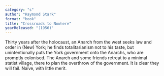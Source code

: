 ```yaml
---
category: "s"
author: "Raymond Stark"
format: "book"
title: "Crossroads to Nowhere"
yearReleased: "(1956)"
---
```

Thirty years after the holocaust, an Anarch from the west seeks law and order in (New) York; he finds totalitarianism not to his taste, but unintentionally puts the York government onto the Anarchs, who are promptly colonised. The Anarch and some friends retreat to a minimal statist village, there to plan the overthrow of the government. It is clear they will fail. Naïve, with little merit.